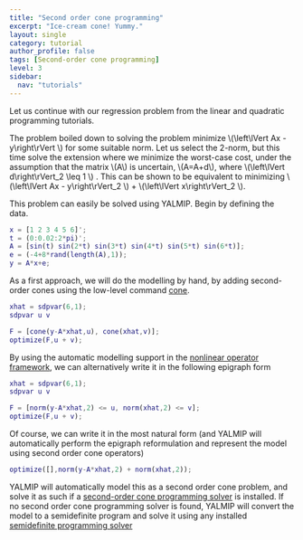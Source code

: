 ```yaml
---
title: "Second order cone programming"
excerpt: "Ice-cream cone! Yummy."
layout: single
category: tutorial
author_profile: false
tags: [Second-order cone programming]
level: 3
sidebar:
  nav: "tutorials"
---
```


Let us continue with our regression problem from the linear and quadratic programming tutorials.

The problem boiled down to solving the problem minimize \\(\left\lVert Ax - y\right\rVert \\) for some suitable norm. Let us select the 2-norm, but this time solve the extension where we minimize the worst-case cost, under the assumption that the matrix \\(A\\) is uncertain, \\(A=A+d\\), where \\(\left\lVert d\right\rVert_2 \leq 1 \\) . This can be shown to be equivalent to minimizing \\(\left\lVert Ax - y\right\rVert_2 \\) + \\(\left\lVert x\right\rVert_2 \\).

This problem can easily be solved using YALMIP. Begin by defining the data.

````matlab
x = [1 2 3 4 5 6]';
t = (0:0.02:2*pi)';
A = [sin(t) sin(2*t) sin(3*t) sin(4*t) sin(5*t) sin(6*t)];
e = (-4+8*rand(length(A),1));
y = A*x+e;
````

As a first approach, we will do the modelling by hand, by adding second-order cones using the low-level command [cone](/yalmip/comands/cone).

````matlab
xhat = sdpvar(6,1);
sdpvar u v

F = [cone(y-A*xhat,u), cone(xhat,v)];
optimize(F,u + v);
````

By using the automatic modelling support in the [nonlinear operator framework](/tutorial/nonlinearoperator), we can alternatively write it in the following epigraph form

````matlab
xhat = sdpvar(6,1);
sdpvar u v

F = [norm(y-A*xhat,2) <= u, norm(xhat,2) <= v];
optimize(F,u + v);
````

Of course, we can write it in the most natural form (and YALMIP will automatically perform the epigraph reformulation and represent the model using second order cone operators)
````matlab
optimize([],norm(y-A*xhat,2) + norm(xhat,2));
````

YALMIP will automatically model this as a second order cone problem, and solve it as such if a [second-order cone programming solver](/yalmip/solvers) is installed. If no second order cone programming solver is found, YALMIP will convert the model to a semidefinite program and solve it using any installed [semidefinite programming solver](/yalmip/solvers)
